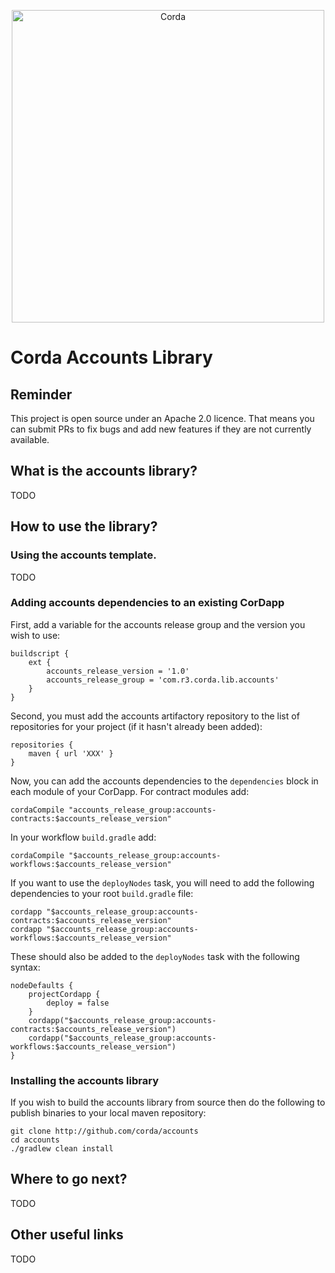 <p align="center">
    <img src="https://www.corda.net/wp-content/uploads/2016/11/fg005_corda_b.png" alt="Corda" width="500">
</p>

# Corda Accounts Library

## Reminder

This project is open source under an Apache 2.0 licence. That means you
can submit PRs to fix bugs and add new features if they are not currently
available.

## What is the accounts library?

TODO

## How to use the library?

### Using the accounts template.

TODO

### Adding accounts dependencies to an existing CorDapp

First, add a variable for the accounts release group and the version you 
wish to use:

    buildscript {
        ext {
            accounts_release_version = '1.0'
            accounts_release_group = 'com.r3.corda.lib.accounts'
        }
    }

Second, you must add the accounts artifactory repository to the
list of repositories for your project (if it hasn't already been added):

    repositories {
        maven { url 'XXX' }
    }

Now, you can add the accounts dependencies to the `dependencies` block
in each module of your CorDapp. For contract modules add:

    cordaCompile "accounts_release_group:accounts-contracts:$accounts_release_version"

In your workflow `build.gradle` add:

    cordaCompile "$accounts_release_group:accounts-workflows:$accounts_release_version"

If you want to use the `deployNodes` task, you will need to add the
following dependencies to your root `build.gradle` file:

    cordapp "$accounts_release_group:accounts-contracts:$accounts_release_version"
    cordapp "$accounts_release_group:accounts-workflows:$accounts_release_version"

These should also be added to the `deployNodes` task with the following syntax:

    nodeDefaults {
        projectCordapp {
            deploy = false
        }
        cordapp("$accounts_release_group:accounts-contracts:$accounts_release_version")
        cordapp("$accounts_release_group:accounts-workflows:$accounts_release_version")
    }

### Installing the accounts library

If you wish to build the accounts library from source then do the following to
publish binaries to your local maven repository:

    git clone http://github.com/corda/accounts
    cd accounts
    ./gradlew clean install

## Where to go next?

TODO

## Other useful links

TODO